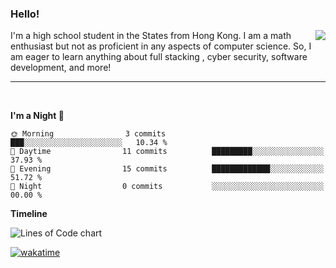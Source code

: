 ### Hello!

<img align='right' src='https://github-readme-stats.vercel.app/api?username=dtso-i&show_icons=true' />

I'm a high school student in the States from Hong Kong. I am a math enthusiast but not as proficient in any aspects of computer science. So, I am eager to learn anything about full stacking , cyber security, software development, and more!

<hr/>
<br/>

<!--START_SECTION:waka-->
**I'm a Night 🦉** 

```text
🌞 Morning                3 commits           ███░░░░░░░░░░░░░░░░░░░░░░   10.34 % 
🌆 Daytime                11 commits          █████████░░░░░░░░░░░░░░░░   37.93 % 
🌃 Evening                15 commits          █████████████░░░░░░░░░░░░   51.72 % 
🌙 Night                  0 commits           ░░░░░░░░░░░░░░░░░░░░░░░░░   00.00 % 
```


**Timeline**

![Lines of Code chart](https://raw.githubusercontent.com/dtso-i/dtso-i/main/assets/bar_graph.png)
<!--END_SECTION:waka-->



[![wakatime](https://wakatime.com/badge/user/c921ee97-b047-496e-b43f-a10715c8f674.svg)](https://wakatime.com/@c921ee97-b047-496e-b43f-a10715c8f674)

<!--
Here are some ideas to get you started:

- 🔭 I’m currently working on ...
- 🌱 I’m currently learning ...
- 👯 I’m looking to collaborate on ...
- 💬 Ask me about ...
- 📫 How to reach me: ...
- ⚡ Fun fact: ...
-->
